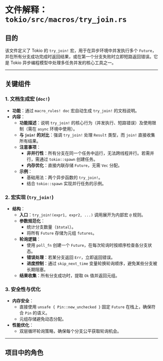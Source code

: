 # 文件解释：`tokio/src/macros/try_join.rs`

## **目的**  
该文件定义了 Tokio 的 `try_join!` 宏，用于在异步环境中并发执行多个 `Future`，并在所有分支成功完成时返回结果，或在第一个分支失败时立即短路返回错误。它是 Tokio 异步编程模型中处理多任务并发的核心工具之一。

---

## **关键组件**

### **1. 文档生成宏 (`doc!`)**  
- **功能**：通过 `macro_rules! doc` 宏自动生成 `try_join!` 的文档说明。
- **内容**：
  - **功能描述**：说明 `try_join!` 的核心行为（并发执行、短路错误）及使用限制（需在 `async` 环境中使用）。
  - **与 `join!` 的对比**：强调 `try_join!` 处理 `Result` 类型，而 `join!` 直接收集所有结果。
  - **注意事项**：
    - **非并行性**：所有分支在同一个任务中运行，无法跨线程并行。若需并行，需通过 `tokio::spawn` 创建任务。
    - **内存优化**：直接内联存储 `Future`，无需 `Vec` 分配。
  - **示例**：
    - 基础用法：两个异步函数的 `try_join!`。
    - 结合 `tokio::spawn` 实现并行任务的示例。

### **2. 宏实现 (`try_join!`)**  
- **结构**：
  - **入口**：`try_join!(expr1, expr2, ...)` 调用展开为内部宏 `@` 规则。
  - **参数规范化**：
    - 统计分支数量（`$total`）。
    - 将所有 `Future` 存储为元组 `futures`。
  - **轮询逻辑**：
    - 使用 `poll_fn` 创建一个 `Future`，在每次轮询时按顺序检查各分支状态。
    - **错误处理**：若某分支返回 `Err`，立即返回错误。
    - **进度控制**：通过 `skip_next_time` 变量轮换轮询顺序，避免某些分支被长期阻塞。
  - **结果收集**：所有分支成功时，提取 `Ok` 值并返回元组。

### **3. 安全性与优化**  
- **内存安全**：
  - 直接使用 `unsafe { Pin::new_unchecked }` 固定 `Future` 在栈上，确保符合 `Pin` 的语义。
  - 元组存储避免动态分配。
- **性能优化**：
  - 双层循环轮询策略，确保每个分支公平获取轮询机会。

---

## **项目中的角色**  